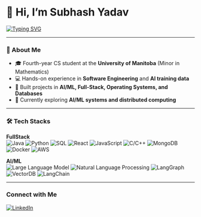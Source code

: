 # 👋 Hi, I’m Subhash Yadav  

[![Typing SVG](https://readme-typing-svg.herokuapp.com?size=28&duration=5000&color=00FFCC&font=Fira+Code&lines=AI%2FML+Engineer;Full-Stack+Engineer;Backend+Engineer;Software+Engineer)](https://git.io/typing-svg)

---

### 🚀 About Me  
- 🎓 Fourth-year CS student at the **University of Manitoba** (Minor in Mathematics)  
- 💻 Hands-on experience in **Software Engineering** and **AI training data**  
- 🔭 Built projects in **AI/ML, Full-Stack, Operating Systems, and Databases**  
- 🌱 Currently exploring **AI/ML systems and distributed computing**  

---

### 🛠️ Tech Stacks  

**FullStack**  
![Java](https://img.shields.io/badge/Java-007396?logo=java&logoColor=white)
![Python](https://img.shields.io/badge/Python-3776AB?logo=python&logoColor=white)
![SQL](https://img.shields.io/badge/SQL-003B57?logo=postgresql&logoColor=white)
![React](https://img.shields.io/badge/React-20232A?logo=react&logoColor=61DAFB)
![JavaScript](https://img.shields.io/badge/JavaScript-F7DF1E?logo=javascript&logoColor=black)
![C/C++](https://img.shields.io/badge/C%2FC++-00599C?logo=cplusplus&logoColor=white)
![MongoDB](https://img.shields.io/badge/MongoDB-4EA94B?logo=mongodb&logoColor=white)
![Docker](https://img.shields.io/badge/Docker-2496ED?logo=docker&logoColor=white)
![AWS](https://img.shields.io/badge/AWS-232F3E?logo=amazonaws&logoColor=white)

**AI/ML**  
![Large Language Model](https://img.shields.io/badge/LLM-Large_Language_Models-blueviolet)
![Natural Language Processing](https://img.shields.io/badge/NLP-Natural_Language_Processing-orange)
![LangGraph](https://img.shields.io/badge/LangGraph-AI_Workflows-9cf)
![VectorDB](https://img.shields.io/badge/Vector_Database-Semantic_Search-success)
![LangChain](https://img.shields.io/badge/LangChain-AI_Workflows-red)

---

### Connect with Me  

[![LinkedIn](https://img.shields.io/badge/LinkedIn-0077B5?logo=linkedin&logoColor=white)](https://linkedin.com/in/subhashyadavon)




